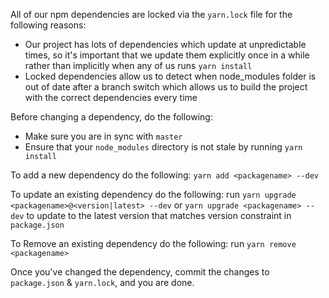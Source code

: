 All of our npm dependencies are locked via the `yarn.lock` file for the following reasons:

- Our project has lots of dependencies which update at unpredictable times, so it's important that
  we update them explicitly once in a while rather than implicitly when any of us runs `yarn install`
- Locked dependencies allow us to detect when node_modules folder is out of date after a branch switch
  which allows us to build the project with the correct dependencies every time

Before changing a dependency, do the following:

- Make sure you are in sync with `master`
- Ensure that your `node_modules` directory is not stale by running `yarn install`


To add a new dependency do the following: `yarn add <packagename> --dev`

To update an existing dependency do the following: run `yarn upgrade <packagename>@<version|latest> --dev`
or `yarn upgrade <packagename> --dev` to update to the latest version that matches version constraint
in `package.json`

To Remove an existing dependency do the following: run `yarn remove <packagename>`

Once you've changed the dependency, commit the changes to `package.json` & `yarn.lock`, and you are done.
